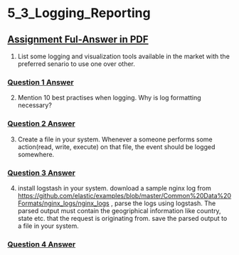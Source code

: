 # 5_3_Logging_Reporting
## [Assignment Ful-Answer in PDF](https://github.com/LF-DevOps-Intern/5_3_logging_reporting-vikram-deesirouss/blob/main/Assignment-Logging_Reporting-Answer-in-PDF.pdf)

1. List some logging and visualization tools available in the market with the preferred senario to use one over other.
### [Question 1 Answer](https://github.com/LF-DevOps-Intern/5_3_logging_reporting-vikram-deesirouss/blob/main/1/1-logging%20and%20visualization%20tools.pdf)

2. Mention 10 best practises when logging. Why is log formatting necessary?
### [Question 2 Answer](https://github.com/LF-DevOps-Intern/5_3_logging_reporting-vikram-deesirouss/blob/main/2/2-loggigng%26formatting.pdf)

3. Create a file in your system. Whenever a someone performs some action(read, write, execute) on that file, the event should be logged somewhere. 
### [Question 3 Answer](https://github.com/LF-DevOps-Intern/5_3_logging_reporting-vikram-deesirouss/blob/main/3/3-log-action(read%2C%20write%2C%20execute)-file.pdf)

4. install logstash in your system. download a sample nginx log from https://github.com/elastic/examples/blob/master/Common%20Data%20Formats/nginx_logs/nginx_logs , parse the logs using logstash. The parsed output must contain the geogriphical information like country, state etc. that the request is originating from. save the parsed output to a file in your system.
### [Question 4 Answer](https://github.com/LF-DevOps-Intern/5_3_logging_reporting-vikram-deesirouss/blob/main/4/4-logstash.pdf)
